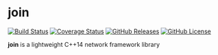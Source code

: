 # join

[![Build Status](https://github.com/mrabine/join/workflows/build-test/badge.svg)](https://github.com/mrabine/join/actions?query=workflow%3Abuild-test)
[![Coverage Status](https://coveralls.io/repos/github/mrabine/join/badge.svg?branch=main)](https://coveralls.io/github/mrabine/join?branch=main)
[![GitHub Releases](https://img.shields.io/github/release/mrabine/join.svg)](https://github.com/mrabine/join/releases/latest)
[![GitHub License](https://img.shields.io/badge/license-MIT-blue.svg)](https://github.com/mrabine/join/blob/main/LICENSE)

**join** is a lightweight C++14 network framework library
